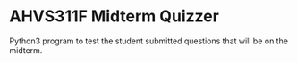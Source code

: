 # AHVS311F Midterm Quizzer

Python3 program to test the student submitted questions that will be on the midterm.